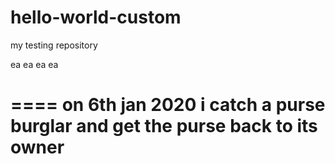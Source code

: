 # hello-world-custom
my testing repository

ea
ea
ea
ea


====
on 6th jan 2020
i catch a purse burglar and get the purse back to its owner
===
